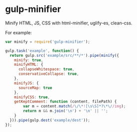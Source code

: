# gulp-minifier

Minify HTML, JS, CSS with html-minifier, uglify-es, clean-css.

For example:

```js
var minify = require('gulp-minifier');

gulp.task('example', function() {
  return gulp.src('example/src/**/*').pipe(minify({
    minify: true,
    minifyHTML: {
      collapseWhitespace: true,
      conservativeCollapse: true,
    },
    minifyJS: {
      sourceMap: true
    },
    minifyCSS: true,
    getKeptComment: function (content, filePath) {
        var m = content.match(/\/\*![\s\S]*?\*\//img);
        return m && m.join('\n') + '\n' || '';
    }
  })).pipe(gulp.dest('example/dest'));
});
```
